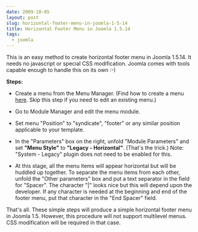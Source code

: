 ```yaml
---
date: 2009-10-05
layout: post
slug: horizontal-footer-menu-in-joomla-1-5-14
title: Horizontal Footer Menu in Joomla 1.5.14
tags:
  - joomla
---
```


This is an easy method to create horizontal footer menu in Joomla 1.5.14. It needs no javascript or special CSS modification. Joomla comes with tools capable enough to handle this on its own :-)<!-- more -->

**Steps:**




  * Create a menu from the Menu Manager. (Find how to create a menu [here](http://help.joomla.org/content/view/322/276/). Skip this step if you need to edit an existing menu.)


  * Go to Module Manager and edit the menu module.


  * Set menu "Position" to "syndicate", "footer" or any similar position applicable to your template.


  * In the "Parameters" box on the right, unfold "Module Parameters" and set **"Menu Style"** to **"Legacy - Horizontal"**. (That's the trick.) Note: "System - Legacy" plugin does not need to be enabled for this.


  * At this stage, all the menu items will appear horizontal but will be huddled up together. To separate the menu items from each other, unfold the "Other parameters" box and put a text separator in the field for "Spacer". The character "|" looks nice but this will depend upon the developer. If any character is needed at the beginning and end of the footer menu, put that character in the "End Spacer" field.


That's all. These simple steps will produce a simple horizontal footer menu in Joomla 1.5. However, this procedure will not support multilevel menus. CSS modification will be required in that case.
